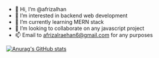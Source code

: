 - 👋 Hi, I’m @afrizalhan
- 👀 I’m interested in backend web development
- 🌱 I’m currently learning MERN stack
- 💞️ I’m looking to collaborate on any javascript project
- 📫 Email to afrizalraehan6@gmail.com for any purposes

[![Anurag's GitHub stats](https://github-readme-stats.vercel.app/api?username=afrizalhan&show_icons=true&theme=tokyonight)](https://github.com/anuraghazra/github-readme-stats)

<!---
afrizalhan/afrizalhan is a ✨ special ✨ repository because its `README.md` (this file) appears on your GitHub profile.
You can click the Preview link to take a look at your changes.
--->
